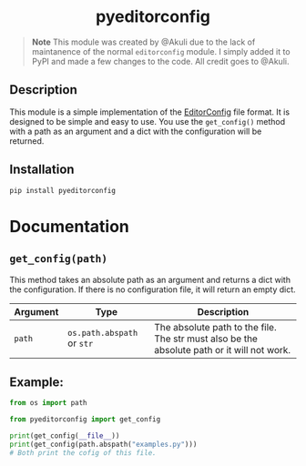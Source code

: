 <h1 align="center">pyeditorconfig</h1>

> **Note**
> This module was created by @Akuli due to the lack of maintanence of the normal `editorconfig` module. I simply added it to PyPI and made a few changes to the code. All credit goes to @Akuli.

## Description
This module is a simple implementation of the [EditorConfig](https://editorconfig.org/) file format. It is designed to be simple and easy to use. You use the `get_config()` method with a path as an argument and a dict with the configuration will be returned.


## Installation

`pip install pyeditorconfig`

# Documentation

## `get_config(path)`

This method takes an absolute path as an argument and returns a dict with the configuration. If there is no configuration file, it will return an empty dict.

| Argument | Type | Description |
| --- | --- | --- |
| `path` | `os.path.abspath` or `str` | The absolute path to the file. The str must also be the absolute path or it will not work. |

## Example:

```python
from os import path

from pyeditorconfig import get_config

print(get_config(__file__))
print(get_config(path.abspath("examples.py")))
# Both print the cofig of this file.
```